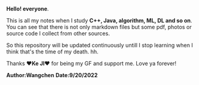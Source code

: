   **Hello! everyone**.
  
  This is all my notes when I study **C++, Java, algorithm, ML, DL and so on**. You can see that there is not only markdown files but some pdf, photos or source code I collect from other sources.
  
  So this repository will be updated continuously untill I stop learning when I think that's the time of my death. hh.
  
  Thanks ❤**Ke JI**❤ for being my GF and support me. Love ya forever!



**Author:Wangchen**
**Date:9/20/2022**
